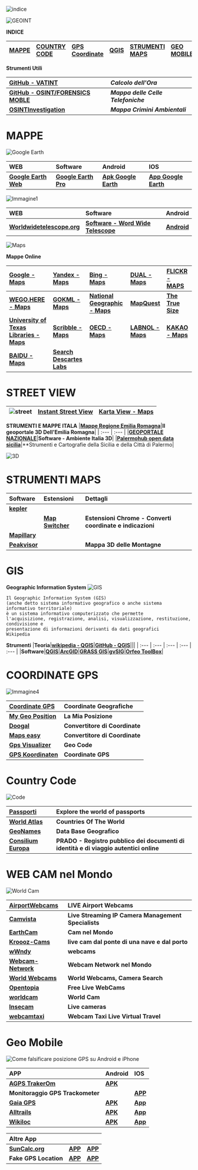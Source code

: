 ![indice](https://user-images.githubusercontent.com/98583912/202275161-1499c14c-9280-4ebd-bfb8-9f85efc22fb8.gif)


![GEOINT](https://user-images.githubusercontent.com/98583912/202252243-df50eff1-5ae8-4868-a634-c72818601b78.gif)

**INDICE**

|[**MAPPE**](https://github.com/CScorza/GEOINTInvestigation#mappe)|[**COUNTRY CODE**](https://github.com/CScorza/GEOINTInvestigation#country-code)|[**GPS Coordinate**](https://github.com/CScorza/GEOINTInvestigation#coordinate-gps)|[**QGIS**](https://github.com/CScorza/GEOINTInvestigation#gis)|[**STRUMENTI MAPS**](https://github.com/CScorza/GEOINTInvestigation#strumenti-maps)|[**GEO MOBILE**](https://github.com/CScorza/GEOINTInvestigation#geo-mobile)|[**WEB CAM**](https://github.com/CScorza/GEOINTInvestigation#web-cam-nel-mondo)|
| :--- | :--- | :--- | :--- | :--- | :--- | :--- |

**Strumenti Utili**

|[**GitHub - VATINT**](https://github.com/CScorza/Image-OSINT-Forensics#calcolo-dellora-delle-immagini)|***Calcolo dell'Ora***|
| :--- | :--- | 
|[**GitHub - OSINT/FORENSICS MOBLE**](https://github.com/CScorza/OSINT-FORENSICS-MOBILE#celle)|***Mappa delle Celle Telefoniche***|
|[**OSINTInvestigation**](https://github.com/CScorza/OSINTInvestigation)|***Mappa Crimini Ambientali***|

# MAPPE

![Google Earth](https://user-images.githubusercontent.com/98583912/202305763-4bb607f5-9c5c-44f6-b461-1bfc0e0764b7.gif)

|**WEB**|**Software**|**Android**|**IOS**|
| :--- | :--- | :--- | :--- |
|[**Google Earth Web**](https://earth.google.com/web/)|[**Google Earth Pro**](https://www.google.com/intl/it/earth/about/versions/#earth-pro)|[**Apk Google Earth**](https://play.google.com/store/apps/details?id=com.google.earth)|[**App Google Earth**](https://apps.apple.com/us/app/google-earth/id293622097)|

![Immagine1](https://user-images.githubusercontent.com/98583912/204649410-2007dd90-9336-49f5-a477-ab69f70e5c3f.gif)

|**WEB**|**Software**|**Android**|
| :--- | :--- | :--- |
|[**Worldwidetelescope.org**](https://worldwidetelescope.org/webclient/)|[**Software - Word Wide Telescope**](https://www.worldwidetelescope.org/download/)|[**Android**](https://worldwide-telescope.it.uptodown.com/windows)|

![Maps](https://user-images.githubusercontent.com/98583912/202305677-a58ec8eb-6f34-490d-98fe-630b94cb53a9.gif)

**Mappe Online**

|[**Google - Maps**](https://www.google.com/maps/)|[**Yandex - Maps**](https://yandex.com/maps/)|[**Bing - Maps**](https://www.bing.com/maps)|[**DUAL - Maps**](http://data.mashedworld.com/dualmaps/map.htm?lat=37.791504&lng=-122.390246&z=18&slat=37.791434&slng=-122.390303&sh=33.021&sp=0&sz=1&gm=0&panel=msbi&mi=1&be=0&pv=1&pc=1)|[**FLICKR - MAPS**](https://www.flickr.com/map/)|
| :--- | :--- | :--- | :--- | :--- |
|[**WEGO.HERE - Maps**](https://wego.here.com/?x=ep&map=49.84958,9.95503,10,normal)|[**GOKML - Maps**](http://gokml.net/maps)|[**National Geographic - Maps**](https://www.nationalgeographic.com/maps/)|[**MapQuest**](https://www.mapquest.com/)|[**The True Size**](https://www.thetruesize.com)|
|[**University of Texas Libraries - Maps**](https://maps.lib.utexas.edu/maps/index.html)|[**Scribble - Maps**](https://www.scribblemaps.com/create#/)|[**OECD - Maps**](https://www.oecd.org/swac/maps/)|[**LABNOL - Maps**](https://www.labnol.org/maps/location/)|[**KAKAO - Maps**](https://map.kakao.com/)|
|[**BAIDU - Maps**](https://map.baidu.com/@11590057.96,4489812.75,4z)|[**Search Descartes Labs**](https://search.descarteslabs.com/)||||

# STREET VIEW

|![street](https://user-images.githubusercontent.com/98583912/202252333-4ab41ed0-65c8-461f-b512-a4f4f42c070f.gif)|[**Instant Street View**](https://www.instantstreetview.com/)|[**Karta View - Maps**](https://kartaview.org/map/)|
| :--- | :--- | :--- |

**STRUMENTI E MAPPE ITALA**
|[**Mappe Regione Emilia Romagna**](https://mappe.regione.emilia-romagna.it/)|**Il geoportale 3D Dell'Emilia Romagna**|
| :--- | :--- |
|[**GEOPORTALE NAZIONALE**](http://www.pcn.minambiente.it/mattm/ambiente-italia-3d/)|**Software - Ambiente Italia 3D**|
|[**Palermohub open data sicilia**](https://palermohub.opendatasicilia.it/)|**Strumenti e Cartografie della Sicilia e della Città di Palermo|

![3D](https://user-images.githubusercontent.com/98583912/202252621-d0e565d2-cba0-467d-942a-a31ee9f8a293.gif)

# STRUMENTI MAPS

|Software|Estensioni|Dettagli|
| :--- | :--- | :--- |
|[**kepler**](https://kepler.gl/#/)|||
||[**Map Switcher**](https://chrome.google.com/webstore/detail/map-switcher/fanpjcbgdinjeknjikpfnldfpnnpkelb)|**Estensioni Chrome - Converti coordinate e indicazioni**|
|[**Mapillary**](https://www.mapillary.com/app)|||
|[**Peakvisor**](https://peakvisor.com/it/news/mappa_3D.html)||**Mappa 3D delle Montagne**|


# GIS 
**Geographic Information System**
![GIS](https://user-images.githubusercontent.com/98583912/202307844-37ce544e-196b-4efa-b484-430354ea63ed.gif)

```
Il Geographic Information System (GIS)
(anche detto sistema informativo geografico o anche sistema informativo territoriale) 
è un sistema informativo computerizzato che permette 
l'acquisizione, registrazione, analisi, visualizzazione, restituzione, condivisione e 
presentazione di informazioni derivanti da dati geografici
Wikipedia
```
**Strumenti**
|**Teoria**|[**wikipedia - QGIS**](https://en.wikipedia.org/wiki/QGIS)|[**GitHub - QGIS**](https://github.com/qgis/QGIS)|||
| :--- | :--- | :--- | :--- | :--- |
|**Software**|[**QGIS**](https://qgis.org/en/site/forusers/download.html)|[**ArcGID**](https://www.arcgis.com/index.html#)|[**GRASS GIS**](https://grass.osgeo.org/)|[**gvSIG**](http://www.gvsig.org/it/web/guest)|[**Orfeo ToolBox**](https://www.orfeo-toolbox.org/)|


# COORDINATE GPS

![Immagine4](https://user-images.githubusercontent.com/98583912/202258894-1d599560-6769-4a47-b909-be6c153a607f.gif)


|[**Coordinate GPS**](https://www.coordinate-gps.it/)|**Coordinate Geografiche**|
| :--- | :--- |
|[**My Geo Position**](http://mygeoposition.com/)|**La Mia Posizione**|
|[**Doogal**](https://www.doogal.co.uk/BatchReverseGeocoding)|**Convertitore di Coordinate**|
|[**Maps easy**](http://www.mapseasy.com/adress-to-gps-coordinates.php)|**Convertitore di Coordinate**|
|[**Gps Visualizer**](https://www.gpsvisualizer.com/geocode)|**Geo Code**|
|[**GPS Koordinaten**](https://www.gpskoordinaten.de/)|**Coordinate GPS**|

# Country Code

![Code](https://user-images.githubusercontent.com/98583912/202259249-de930ba3-340c-4515-8df8-d62400d4c277.gif)

[**Passporti**](https://www.passportindex.org/)|**Explore the world of passports**|
| :--- | :--- |
[**World Atlas**](https://www.worldatlas.com/countries)|**Countries Of The World**|
|[**GeoNames**](https://www.geonames.org/)|**Data Base Geografico**|
[**Consilium Europa**](https://www.consilium.europa.eu/prado/en/prado-start-page.html)|**PRADO - Registro pubblico dei documenti di identità e di viaggio autentici online**|

# WEB CAM nel Mondo

![World Cam](https://user-images.githubusercontent.com/98583912/202259674-34a165d5-98af-44e7-aae0-4a108b15de49.gif)

|[**AirportWebcams**](https://airportwebcams.net/)|**LIVE Airport Webcams**|
| :--- | :--- |
|[**Camvista**](http://camvista.com/)|**Live Streaming IP Camera Management Specialists**|
|[**EarthCam**](https://www.earthcam.com/)|**Cam nel Mondo**|
|[**Kroooz-Cams**](https://www.kroooz-cams.com/)|**live cam dal ponte di una nave e dal porto**|
|[**wWndy**](https://www.windy.com/it/-Webcam/webcams?38.152,13.315,5)|**webcams**|
|[**Webcam-Network**](http://www.the-webcam-network.com/)|**Webcam Network nel Mondo**|
|[**World Webcams**](https://world-webcams.nsspot.net/?m=Webcam_map)|**World Webcams, Camera Search**|
|[**Opentopia**](http://www.opentopia.com/)|**Free Live WebCams**|
|[**worldcam**](https://worldcam.eu/)|**World Cam**|
|[**Insecam**](http://www.insecam.org/)|**Live cameras**|
|[**webcamtaxi**](https://www.webcamtaxi.com/en/)|**Webcam Taxi Live Virtual Travel**|


# Geo Mobile
![Come falsificare posizione GPS su Android e iPhone](https://user-images.githubusercontent.com/98583912/202301912-0780aa61-cdc3-45ff-b4e6-1dff442ebbbb.jpg)

|**APP**|**Android**|**IOS**|
| :--- | :--- | :--- |
|[**AGPS TrakerOm**](https://agps-tracker.com/?lang=it)|[**APK**](https://play.google.com/store/apps/details?id=com.giobat.troviamoci&hl=it&gl=US)||
|**Monitoraggio GPS Trackometer**||[**APP**](https://apps.apple.com/it/app/monitoraggio-gps-trackometer/id540159351)|
|[**Gaia GPS**](https://www.gaiagps.com/)|[**APK**](https://play.google.com/store/apps/details?id=com.trailbehind.android.gaiagps.pro&hl=it&gl=US)|[**App**](https://apps.apple.com/it/app/gaia-gps/id1201979492)|
|[**Alltrails**](https://www.alltrails.com/it-it/)|[**APK**](https://play.google.com/store/apps/details?id=com.alltrails.alltrails&hl=it&gl=US)|[**App**](https://apps.apple.com/it/app/alltrails-trekking-e-bici/id405075943)|
|[**Wikiloc**](https://it.wikiloc.com/)|[**APK**](https://play.google.com/store/apps/details?id=com.wikiloc.wikilocandroid&hl=it&gl=US)|[**App**](https://apps.apple.com/it/app/wikiloc-navigatore-gps-outdoor/id432102730)|

|**Altre App**|||
| :--- | :--- | :--- |
|[**SunCalc.org**](https:/[/www.suncalc.ohttps://www.gaiagps.com/rg/#/40.1789,-3.5156,3/2022.11.29/22:32/1/3)|[**APP**](https://play.google.com/store/apps/details?id=de.th.suncalcorg&hl=it&gl=US)|[**APP**](https://apps.apple.com/us/app/suncalc-net/id761295311)|
|**Fake GPS Location**|[**APP**](https://play.google.com/store/apps/details?id=com.lexa.fakegps&hl=it&gl=US)|[**APP**](https://apps.apple.com/it/app/fake-gps-location-tool/id1133848135)|


